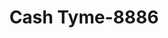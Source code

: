 ---
f_zip-code: 70570
f_state-code: LA
title: Cash Tyme-8886
f_phone: 337-942-4247
f_city-only: Opelousas
f_address: 1138 N Main Street Opelousas
f_location-unique-id: '8886'
slug: cash-tyme-8886
updated-on: '2024-05-30T13:46:58.046Z'
created-on: '2024-05-30T13:36:59.803Z'
published-on: '2024-05-30T13:54:32.469Z'
f_city-state: cms/city/opelousas-la.md
f_company: cms/company/cash-tyme.md
f_state: cms/state/louisiana.md
layout: '[payday-loan].html'
tags: payday-loan
---
